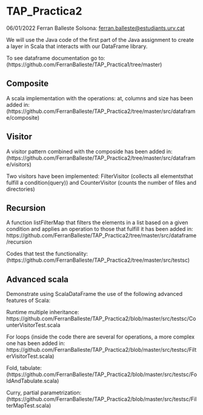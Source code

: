 # TAP_Practica2
06/01/2022
Ferran Balleste Solsona: ferran.balleste@estudiants.urv.cat

<p>We will use the Java code of the first part of the Java assignment to create a layer in Scala that interacts with 
our DataFrame library.</p>
<p>To see dataframe documentation go to: (https://github.com/FerranBalleste/TAP_Practica1/tree/master)<p>

## Composite
<p>A scala implementation with the operations: at, columns and size has been added in: (https://github.com/FerranBalleste/TAP_Practica2/tree/master/src/dataframe/composite)</p>

## Visitor
<p>A visitor pattern combined with the composide has been added in: (https://github.com/FerranBalleste/TAP_Practica2/tree/master/src/dataframe/visitors)</p>
<p>Two visitors have been implemented: FilterVisitor (collects all elementsthat fulfill a condition(query)) and CounterVisitor (counts the number of files and directories)</p>

## Recursion
<p>A function listFilterMap that filters the elements in a list based on a given condition and applies an operation to those that fulfill it has been added in:
https://github.com/FerranBalleste/TAP_Practica2/tree/master/src/dataframe/recursion</p>

<p>Codes that test the functionality: (https://github.com/FerranBalleste/TAP_Practica2/tree/master/src/testsc)</p>

## Advanced scala
<p>Demonstrate using ScalaDataFrame the use of the following advanced features of Scala:</p>
<p>Runtime multiple inheritance: https://github.com/FerranBalleste/TAP_Practica2/blob/master/src/testsc/CounterVisitorTest.scala<p>
<p>For loops (inside the code there are several for operations, a more complex one has been added in: https://github.com/FerranBalleste/TAP_Practica2/blob/master/src/testsc/FilterVisitorTest.scala)</p>
<p>Fold, tabulate: (https://github.com/FerranBalleste/TAP_Practica2/blob/master/src/testsc/FoldAndTabulate.scala)</p>
<p>Curry, partial parametrization: (https://github.com/FerranBalleste/TAP_Practica2/blob/master/src/testsc/FilterMapTest.scala)</p>
